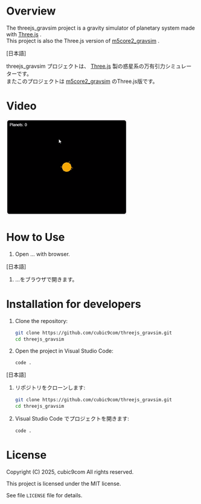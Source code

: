 
# Overview

The threejs_gravsim project is a gravity simulator of planetary system made with [Three.js](https://threejs.org/) .  
This project is also the Three.js version of [m5core2_gravsim](https://github.com/cubic9com/m5core2_gravsim) .

\[日本語\]

threejs_gravsim プロジェクトは、 [Three.js](https://threejs.org/) 製の惑星系の万有引力シミュレーターです。  
またこのプロジェクトは [m5core2_gravsim](https://github.com/cubic9com/m5core2_gravsim) のThree.js版です。

# Video

![video](video.gif)

# How to Use

1. Open ... with browser.

\[日本語\]

1. ...をブラウザで開きます。

# Installation for developers

1. Clone the repository:
    ```sh
    git clone https://github.com/cubic9com/threejs_gravsim.git
    cd threejs_gravsim
    ```

2. Open the project in Visual Studio Code:
    ```sh
    code .
    ```

\[日本語\]

1. リポジトリをクローンします:
    ```sh
    git clone https://github.com/cubic9com/threejs_gravsim.git
    cd threejs_gravsim
    ```

2. Visual Studio Code でプロジェクトを開きます:
    ```sh
    code .
    ```

# License

Copyright (C) 2025, cubic9com All rights reserved.

This project is licensed under the MIT license.

See file `LICENSE` file for details.

